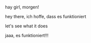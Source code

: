 hay girl, morgen!

hey there, ich hoffe, dass es funktioniert

let's see what it does

jaaa, es funktioniert!!!
